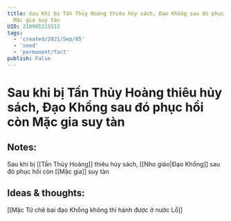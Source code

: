 ```yaml
---
title: Sau khi bị Tần Thủy Hoàng thiêu hủy sách, Đạo Khổng sau đó phục hồi còn
  Mặc gia suy tàn
UID: 210905215513
tags:
  - 'created/2021/Sep/05'
  - 'seed'
  - 'permanent/fact'
publish: False
---
```

# Sau khi bị Tần Thủy Hoàng thiêu hủy sách, Đạo Khổng sau đó phục hồi còn Mặc gia suy tàn

## Notes:
Sau khi bị [[Tần Thủy Hoàng]] thiêu hủy sách, [[Nho giáo|Đạo Khổng]] sau đó phục hồi còn [[Mặc gia]] suy tàn

## Ideas & thoughts:
[[Mặc Tử chê bai đạo Khổng không thi hành được ở nước Lỗ]]
